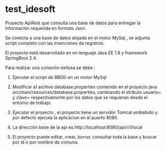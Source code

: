 # test_idesoft

Proyecto ApiRest que consulta una base de datos para entregar la información requerida en formato Json.

Se conecta a una base de datos alojada en el motor MySql , se adjunta script completo con las inserciones de registros.

El proyecto está desarrollado en en lenguaje Java EE 1.8 y framework SpringBoot 2.4.

Para realizar una conexión exitosa se debe :

1. Ejecutar el script de BBDD en un motor MySql

2. Modificar el archivo database.properties contenido en el proyecto java  src/main/resources/database.properties,
cambiando el atributo usuario= y clave= respectivamente por los datos que se requieran desde el entorno de trabajo.

3. Ejecutar el proyecto , el proyecto tiene un servidor Tomcat embebido y por defecto ejecuta la aplicacion en el puerto 8080.

4. La dirección base de la api es http://localhost:8080/api/v1/local

5. El proyecto puede editar, crear, borrar, consultar toda la base y buscar por id o por nombre de comuna.
